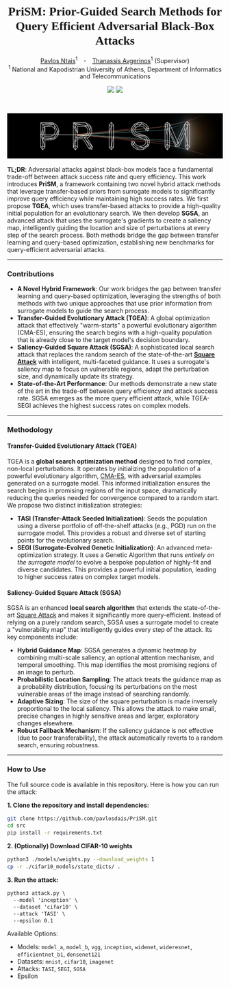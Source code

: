 <h1 align="center">
  <span style="font-family: Consolas;">PriSM: Prior-Guided Search Methods for Query Efficient Adversarial Black-Box Attacks</span>
</h1>

<div align="center">
  <a href="https://www.linkedin.com/in/pavlosdais/" target="_blank">Pavlos Ntais</a><sup>1</sup> &ensp; <b>&middot;</b> &ensp;
  <a href="https://scholar.google.com/citations?user=Ro0CzSMAAAAJ&hl=en" target="_blank">Thanassis Avgerinos</a><sup>1</sup> (Supervisor)
  <br>
  <sup>1</sup> National and Kapodistrian University of Athens, Department of Informatics and Telecommunications
<p></p>
<a href="https://pergamos.lib.uoa.gr/en/item/uoadl:5310099"><img 
src="https://img.shields.io/badge/-Pergamos-blue.svg?colorA=333&logo=adobeacrobatreader" height=25em></a>
<a href="https://github.com/pavlosdais/PriSM/tree/main/src"><img
src="https://img.shields.io/badge/-Source%20Code-lightgrey.svg?colorA=333&logo=github" height=25em></a>
<p></p>
</div>
<br>

![logo.png](./assets/logo.png)

**TL;DR**:
Adversarial attacks against black-box models face a fundamental trade-off between attack success rate and query efficiency. This work introduces **PriSM**, a framework containing two novel hybrid attack methods that leverage transfer-based priors from surrogate models to significantly improve query efficiency while maintaining high success rates. We first propose **TGEA**, which uses transfer-based attacks to provide a high-quality initial population for an evolutionary search. We then develop **SGSA**, an advanced attack that uses the surrogate's gradients to create a saliency map, intelligently guiding the location and size of perturbations at every step of the search process. Both methods bridge the gap between transfer learning and query-based optimization, establishing new benchmarks for query-efficient adversarial attacks.

---

### Contributions
* **A Novel Hybrid Framework**: Our work bridges the gap between transfer learning and query-based optimization, leveraging the strengths of both methods with two unique approaches that use prior information from surrogate models to guide the search process.
* **Transfer-Guided Evolutionary Attack (TGEA)**: A global optimization attack that effectively "warm-starts" a powerful evolutionary algorithm (CMA-ES), ensuring the search begins with a high-quality population that is already close to the target model's decision boundary.
* **Saliency-Guided Square Attack (SGSA)**: A sophisticated local search attack that replaces the random search of the state-of-the-art [**Square Attack**](https://arxiv.org/abs/1912.00049) with intelligent, multi-faceted guidance. It uses a surrogate's saliency map to focus on vulnerable regions, adapt the perturbation size, and dynamically update its strategy.
* **State-of-the-Art Performance**: Our methods demonstrate a new state of the art in the trade-off between query efficiency and attack success rate. SGSA emerges as the more query efficient attack, while TGEA-SEGI achieves the highest success rates on complex models.

---

### Methodology

#### Transfer-Guided Evolutionary Attack (TGEA)
TGEA is a **global search optimization method** designed to find complex, non-local perturbations. It operates by initializing the population of a powerful evolutionary algorithm, [CMA-ES](https://en.wikipedia.org/wiki/CMA-ES), with adversarial examples generated on a surrogate model. This informed initialization ensures the search begins in promising regions of the input space, dramatically reducing the queries needed for convergence compared to a random start. We propose two distinct initialization strategies:
* **TASI (Transfer-Attack Seeded Initialization)**: Seeds the population using a diverse portfolio of off-the-shelf attacks (e.g., PGD) run on the surrogate model. This provides a robust and diverse set of starting points for the evolutionary search.
* **SEGI (Surrogate-Evolved Genetic Initialization)**: An advanced meta-optimization strategy. It uses a Genetic Algorithm that runs *entirely on the surrogate model* to evolve a bespoke population of highly-fit and diverse candidates. This provides a powerful initial population, leading to higher success rates on complex target models.

#### Saliency-Guided Square Attack (SGSA)
SGSA is an enhanced **local search algorithm** that extends the state-of-the-art [Square Attack](https://arxiv.org/abs/1912.00049) and makes it significantly more query-efficient. Instead of relying on a purely random search, SGSA uses a surrogate model to create a "vulnerability map" that intelligently guides every step of the attack. Its key components include:
* **Hybrid Guidance Map**: SGSA generates a dynamic heatmap by combining multi-scale saliency, an optional attention mechanism, and temporal smoothing. This map identifies the most promising regions of an image to perturb.
* **Probabilistic Location Sampling**: The attack treats the guidance map as a probability distribution, focusing its perturbations on the most vulnerable areas of the image instead of searching randomly.
* **Adaptive Sizing**: The size of the square perturbation is made inversely proportional to the local saliency. This allows the attack to make small, precise changes in highly sensitive areas and larger, exploratory changes elsewhere.
* **Robust Fallback Mechanism**: If the saliency guidance is not effective (due to poor transferability), the attack automatically reverts to a random search, ensuring robustness.

---

### How to Use

The full source code is available in this repository. Here is how you can run the attack:

**1. Clone the repository and install dependencies:**
```bash
git clone https://github.com/pavlosdais/PriSM.git
cd src
pip install -r requirements.txt
```

**2. (Optionally) Download CIFAR-10 weights**
```bash
python3 ./models/weights.py --download_weights 1
cp -r ./cifar10_models/state_dicts/ .
```

**3. Run the attack:**
```
python3 attack.py \
  --model 'inception' \
  --dataset 'cifar10' \
  --attack 'TASI' \
  --epsilon 0.1
```

Available Options:
- Models: `model_a`, `model_b`, `vgg`, `inception`, `widenet`, `wideresnet`, `efficientnet_b1`, `densenet121`
- Datasets: `mnist`, `cifar10`, `imagenet`
- Attacks: `TASI`, `SEGI`, `SGSA`
- Epsilon

